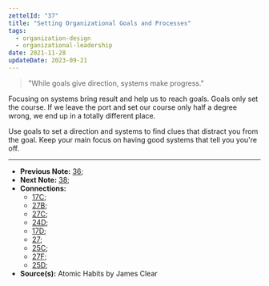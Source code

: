 ```yaml
---
zettelId: "37"
title: "Setting Organizational Goals and Processes"
tags:
  - organization-design
  - organizational-leadership
date: 2021-11-28
updateDate: 2023-09-21
---
```


> "While goals give direction, systems make progress."

Focusing on systems bring result and help us to reach goals. Goals only set the course. If we leave the port and set our course only half a degree wrong, we end up in a totally different place.

Use goals to set a direction and systems to find clues that distract you from the goal. Keep your main focus on having good systems that tell you you're off.

---

- **Previous Note:** [36](/notes/36/);
- **Next Note:** [38](/notes/38/);
- **Connections:**
  - [17C](/notes/17c/);
  - [27B](/notes/27b/);
  - [27C](/notes/27c/);
  - [24D](/notes/24d/);
  - [17D](/notes/17d/);
  - [27](/notes/27/);
  - [25C](/notes/25c/);
  - [27F](/notes/27f/);
  - [25D](/notes/25d/);
- **Source(s):** Atomic Habits by James Clear
